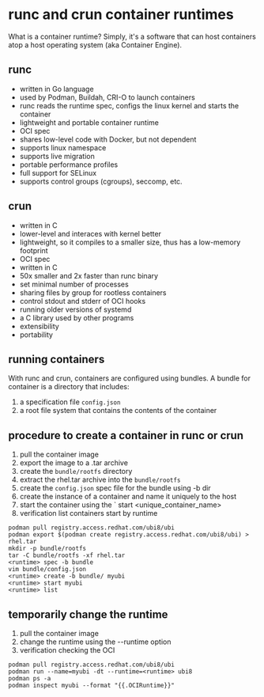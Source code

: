 # runc and crun container runtimes
What is a container runtime? Simply, it's a software that can host containers atop a host operating system (aka Container Engine).

## runc 
- written in Go language
- used by Podman, Buildah, CRI-O to launch containers
- runc reads the runtime spec, configs the linux kernel and starts the container
- lightweight and portable container runtime
- OCI spec
- shares low-level code with Docker, but not dependent
- supports linux namespace
- supports live migration
- portable performance profiles
- full support for SELinux
- supports control groups (cgroups), seccomp, etc.

## crun
- written in C
- lower-level and interaces with kernel better
- lightweight, so it compiles to a smaller size, thus has a low-memory footprint 
- OCI spec
- written in C
- 50x smaller and 2x faster than runc binary
- set minimal number of processes
- sharing files by group for rootless containers
- control stdout and stderr of OCI hooks
- running older versions of systemd
- a C library used by other programs
- extensibility
- portability

## running containers
With runc and crun, containers are configured using bundles. A bundle for container is a directory that includes:
1. a specification file `config.json` 
1. a root file system that contains the contents of the container

## procedure to create a container in runc or crun
1. pull the container image
1. export the image to a .tar archive
1. create the `bundle/rootfs` directory
1. extract the rhel.tar archive into the `bundle/rootfs` 
1. create the `config.json` spec file for the bundle using -b dir
1. create the instance of a container and name it uniquely to the host
1. start the container using the `<runtime> start <unique_container_name>
1. verification list containers start by runtime
```
podman pull registry.access.redhat.com/ubi8/ubi
podman export $(podman create registry.access.redhat.com/ubi8/ubi) > rhel.tar
mkdir -p bundle/rootfs
tar -C bundle/rootfs -xf rhel.tar
<runtime> spec -b bundle
vim bundle/config.json
<runtime> create -b bundle/ myubi
<runtime> start myubi
<runtime> list
```

## temporarily change the runtime
1. pull the container image
1. change the runtime using the --runtime option
1. verification checking the OCI <runtime>
```
podman pull registry.access.redhat.com/ubi8/ubi
podman run --name=myubi -dt --runtime=<runtime> ubi8
podman ps -a
podman inspect myubi --format "{{.OCIRuntime}}"
```
